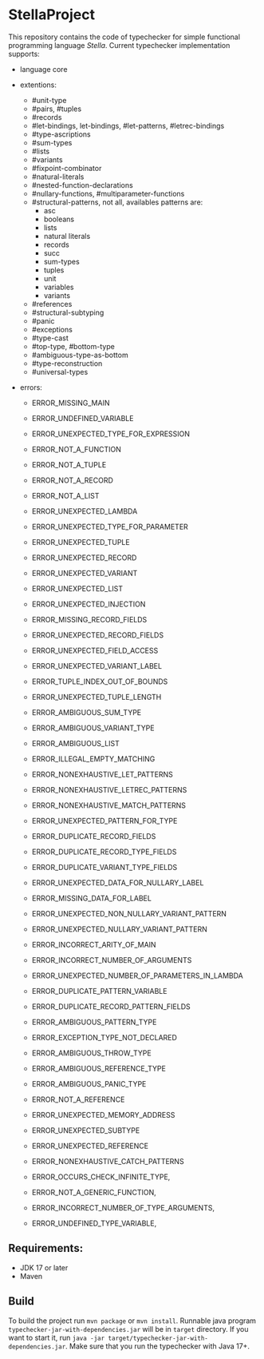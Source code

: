 # StellaProject

This repository contains the code of typechecker for simple functional programming language *Stella*. Current typechecker implementation supports:
- language core
- extentions:
  * #unit-type
  * #pairs, #tuples
  * #records
  * #let-bindings, let-bindings, #let-patterns, #letrec-bindings
  * #type-ascriptions
  * #sum-types
  * #lists
  * #variants
  * #fixpoint-combinator
  * #natural-literals
  * #nested-function-declarations
  * #nullary-functions, #multiparameter-functions
  * #structural-patterns, not all, availables patterns are:
    + asc
    + booleans
    + lists
    + natural literals
    + records
    + succ
    + sum-types
    + tuples
    + unit
    + variables
    + variants
  * #references
  * #structural-subtyping
  * #panic
  * #exceptions
  * #type-cast
  * #top-type, #bottom-type
  * #ambiguous-type-as-bottom
  * #type-reconstruction
  * #universal-types

- errors:
	* ERROR_MISSING_MAIN
	* ERROR_UNDEFINED_VARIABLE
	* ERROR_UNEXPECTED_TYPE_FOR_EXPRESSION
	* ERROR_NOT_A_FUNCTION
	* ERROR_NOT_A_TUPLE
	* ERROR_NOT_A_RECORD
	* ERROR_NOT_A_LIST
	* ERROR_UNEXPECTED_LAMBDA
	* ERROR_UNEXPECTED_TYPE_FOR_PARAMETER
	* ERROR_UNEXPECTED_TUPLE
	* ERROR_UNEXPECTED_RECORD
	* ERROR_UNEXPECTED_VARIANT
	* ERROR_UNEXPECTED_LIST
	* ERROR_UNEXPECTED_INJECTION
	* ERROR_MISSING_RECORD_FIELDS
	* ERROR_UNEXPECTED_RECORD_FIELDS
	* ERROR_UNEXPECTED_FIELD_ACCESS
	* ERROR_UNEXPECTED_VARIANT_LABEL
	* ERROR_TUPLE_INDEX_OUT_OF_BOUNDS
	* ERROR_UNEXPECTED_TUPLE_LENGTH
	* ERROR_AMBIGUOUS_SUM_TYPE
	* ERROR_AMBIGUOUS_VARIANT_TYPE
	* ERROR_AMBIGUOUS_LIST
	* ERROR_ILLEGAL_EMPTY_MATCHING
	* ERROR_NONEXHAUSTIVE_LET_PATTERNS
	* ERROR_NONEXHAUSTIVE_LETREC_PATTERNS
	* ERROR_NONEXHAUSTIVE_MATCH_PATTERNS
	* ERROR_UNEXPECTED_PATTERN_FOR_TYPE
	* ERROR_DUPLICATE_RECORD_FIELDS
	* ERROR_DUPLICATE_RECORD_TYPE_FIELDS
	* ERROR_DUPLICATE_VARIANT_TYPE_FIELDS
	
	* ERROR_UNEXPECTED_DATA_FOR_NULLARY_LABEL
	* ERROR_MISSING_DATA_FOR_LABEL
	* ERROR_UNEXPECTED_NON_NULLARY_VARIANT_PATTERN
	* ERROR_UNEXPECTED_NULLARY_VARIANT_PATTERN
	
	* ERROR_INCORRECT_ARITY_OF_MAIN
	* ERROR_INCORRECT_NUMBER_OF_ARGUMENTS
	* ERROR_UNEXPECTED_NUMBER_OF_PARAMETERS_IN_LAMBDA
	
	* ERROR_DUPLICATE_PATTERN_VARIABLE
	* ERROR_DUPLICATE_RECORD_PATTERN_FIELDS
	
	* ERROR_AMBIGUOUS_PATTERN_TYPE
	
	* ERROR_EXCEPTION_TYPE_NOT_DECLARED
	* ERROR_AMBIGUOUS_THROW_TYPE
	* ERROR_AMBIGUOUS_REFERENCE_TYPE 
	* ERROR_AMBIGUOUS_PANIC_TYPE
	* ERROR_NOT_A_REFERENCE
	* ERROR_UNEXPECTED_MEMORY_ADDRESS 
	* ERROR_UNEXPECTED_SUBTYPE
	
	* ERROR_UNEXPECTED_REFERENCE
	
	* ERROR_NONEXHAUSTIVE_CATCH_PATTERNS


	* ERROR_OCCURS_CHECK_INFINITE_TYPE,
	
	* ERROR_NOT_A_GENERIC_FUNCTION,
	* ERROR_INCORRECT_NUMBER_OF_TYPE_ARGUMENTS,
	* ERROR_UNDEFINED_TYPE_VARIABLE,

## Requirements:
- JDK 17 or later
- Maven

## Build
To build the project run `mvn package` or `mvn install`. Runnable java program `typechecker-jar-with-dependencies.jar` will be in `target` directory. 
If you want to start it, run `java -jar target/typechecker-jar-with-dependencies.jar`. Make sure that you run the typechecker with Java 17+.
